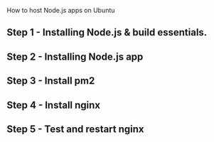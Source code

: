 How to host Node.js apps on Ubuntu

## Step 1 - Installing Node.js & build essentials.

## Step 2 - Installing Node.js app

## Step 3 - Install pm2

## Step 4 - Install nginx

## Step 5 - Test and restart nginx

